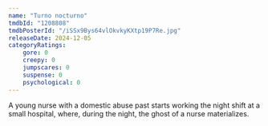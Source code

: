 ```yaml
---
name: "Turno nocturno"
tmdbId: "1208808"
tmdbPosterId: "/iSSx9Bys64vlOkvkyKXtp19P7Re.jpg"
releaseDate: 2024-12-05
categoryRatings:
    gore: 0
    creepy: 0
    jumpscares: 0
    suspense: 0
    psychological: 0
---
```

A young nurse with a domestic abuse past starts working the night shift at a small hospital, where, during the night, the ghost of a nurse materializes.
